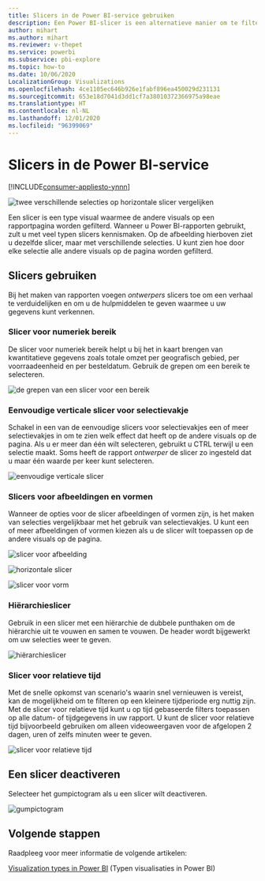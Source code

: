 ```yaml
---
title: Slicers in de Power BI-service gebruiken
description: Een Power BI-slicer is een alternatieve manier om te filteren. U beperkt hiermee het gedeelte van de gegevensset dat wordt weergegeven in de andere visualisaties in een rapport.
author: mihart
ms.author: mihart
ms.reviewer: v-thepet
ms.service: powerbi
ms.subservice: pbi-explore
ms.topic: how-to
ms.date: 10/06/2020
LocalizationGroup: Visualizations
ms.openlocfilehash: 4ce1105ec646b926e1fabf896ea450029d231131
ms.sourcegitcommit: 653e18d7041d3dd1cf7a38010372366975a98eae
ms.translationtype: HT
ms.contentlocale: nl-NL
ms.lasthandoff: 12/01/2020
ms.locfileid: "96399069"
---
```

# <a name="slicers-in-the-power-bi-service"></a>Slicers in de Power BI-service

[!INCLUDE[consumer-appliesto-ynnn](../includes/consumer-appliesto-yynn.md)]

![twee verschillende selecties op horizontale slicer vergelijken](media/end-user-slicer/power-bi-slider.png)

Een slicer is een type visual waarmee de andere visuals op een rapportpagina worden gefilterd. Wanneer u Power BI-rapporten gebruikt, zult u met veel typen slicers kennismaken. Op de afbeelding hierboven ziet u dezelfde slicer, maar met verschillende selecties. U kunt zien hoe door elke selectie alle andere visuals op de pagina worden gefilterd.  


## <a name="how-to-use-slicers"></a>Slicers gebruiken
Bij het maken van rapporten voegen *ontwerpers* slicers toe om een verhaal te verduidelijken en om u de hulpmiddelen te geven waarmee u uw gegevens kunt verkennen.

### <a name="numeric-range-slicer"></a>Slicer voor numeriek bereik
 De slicer voor numeriek bereik helpt u bij het in kaart brengen van kwantitatieve gegevens zoals totale omzet per geografisch gebied, per voorraadeenheid en per besteldatum. Gebruik de grepen om een bereik te selecteren. 

![de grepen van een slicer voor een bereik](media/end-user-slicer/power-bi-handles.png)

### <a name="basic-vertical-checkbox-slicer"></a>Eenvoudige verticale slicer voor selectievakje

Schakel in een van de eenvoudige slicers voor selectievakjes een of meer selectievakjes in om te zien welk effect dat heeft op de andere visuals op de pagina. Als u er meer dan één wilt selecteren, gebruikt u CTRL terwijl u een selectie maakt. Soms heeft de rapport *ontwerper* de slicer zo ingesteld dat u maar één waarde per keer kunt selecteren. 

![eenvoudige verticale slicer](media/end-user-slicer/power-bi-basic.png)

### <a name="image-and-shape-slicers"></a>Slicers voor afbeeldingen en vormen
Wanneer de opties voor de slicer afbeeldingen of vormen zijn, is het maken van selecties vergelijkbaar met het gebruik van selectievakjes. U kunt een of meer afbeeldingen of vormen kiezen als u de slicer wilt toepassen op de andere visuals op de pagina. 

![slicer voor afbeelding](media/end-user-slicer/power-bi-image.png)    

![horizontale slicer](media/end-user-slicer/power-bi-horizontal.png)    

![slicer voor vorm](media/end-user-slicer/power-bi-boxes.png)

### <a name="hierarchy-slicer"></a>Hiërarchieslicer

Gebruik in een slicer met een hiërarchie de dubbele punthaken om de hiërarchie uit te vouwen en samen te vouwen. De header wordt bijgewerkt om uw selecties weer te geven.

![hiërarchieslicer](media/end-user-slicer/power-bi-hierarchy.png)

### <a name="relative-time-slicer"></a>Slicer voor relatieve tijd
Met de snelle opkomst van scenario's waarin snel vernieuwen is vereist, kan de mogelijkheid om te filteren op een kleinere tijdperiode erg nuttig zijn.
Met de slicer voor relatieve tijd kunt u op tijd gebaseerde filters toepassen op alle datum- of tijdgegevens in uw rapport. U kunt de slicer voor relatieve tijd bijvoorbeeld gebruiken om alleen videoweergaven voor de afgelopen 2 dagen, uren of zelfs minuten weer te geven. 

![slicer voor relatieve tijd](media/end-user-slicer/power-bi-relative-time.png)

## <a name="deactivate-a-slicer"></a>Een slicer deactiveren
Selecteer het gumpictogram als u een slicer wilt deactiveren.

![gumpictogram](media/end-user-slicer/power-bi-eraser.png)

## <a name="next-steps"></a>Volgende stappen
Raadpleeg voor meer informatie de volgende artikelen:

[Visualization types in Power BI](end-user-visualizations.md) (Typen visualisaties in Power BI)

